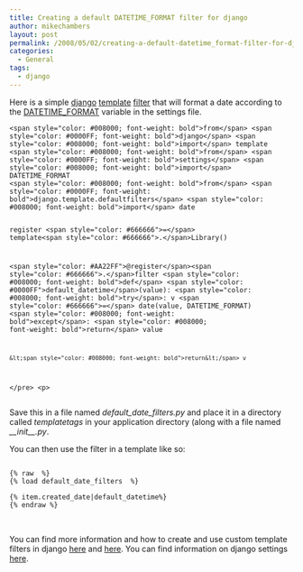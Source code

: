 ```yaml
---
title: Creating a default DATETIME_FORMAT filter for django
author: mikechambers
layout: post
permalink: /2008/05/02/creating-a-default-datetime_format-filter-for-django/
categories:
  - General
tags:
  - django
---
```



Here is a simple [django][1] [template][2] [filter][3] that will format a date according to the [DATETIME_FORMAT][4] variable in the settings file.  
<!--more-->

<div class="highlight">
  <pre><code>&lt;span style="color: #008000; font-weight: bold">from&lt;/span> &lt;span style="color: #0000FF; font-weight: bold">django&lt;/span> &lt;span style="color: #008000; font-weight: bold">import&lt;/span> template
&lt;span style="color: #008000; font-weight: bold">from&lt;/span> &lt;span style="color: #0000FF; font-weight: bold">settings&lt;/span> &lt;span style="color: #008000; font-weight: bold">import&lt;/span> DATETIME_FORMAT
&lt;span style="color: #008000; font-weight: bold">from&lt;/span> &lt;span style="color: #0000FF; font-weight: bold">django.template.defaultfilters&lt;/span> &lt;span style="color: #008000; font-weight: bold">import&lt;/span> date

register &lt;span style="color: #666666">=&lt;/span> template&lt;span style="color: #666666">.&lt;/span>Library()
	
&lt;span style="color: #AA22FF">@register&lt;/span>&lt;span style="color: #666666">.&lt;/span>filter
&lt;span style="color: #008000; font-weight: bold">def&lt;/span> &lt;span style="color: #0000FF">default_datetime&lt;/span>(value):
	&lt;span style="color: #008000; font-weight: bold">try&lt;/span>:
		v &lt;span style="color: #666666">=&lt;/span> date(value, DATETIME_FORMAT)
	&lt;span style="color: #008000; font-weight: bold">except&lt;/span>:
		&lt;span style="color: #008000; font-weight: bold">return&lt;/span> value
	
	&lt;span style="color: #008000; font-weight: bold">return&lt;/span> v
	
&lt;/pre>
&lt;p></code></div>
<p>
  Save this in a file named <em>default_date_filters.py</em> and place it in a directory called <em>templatetags</em> in your application directory (along with a file named <em>__init__.py</em>.
</p>


<p>
  You can then use the filter in a template like so:
</p>


<pre><code>
{% raw  %}
{% load default_date_filters  %}

{% item.created_date|default_datetime%}
{% endraw %}
</code></pre>


<p>
  &nbsp;
</p>


<p>
  You can find more information and how to create and use custom template filters in django <a href="http://www.biais.org/blog/index.php/2007/01/11/11-django-custom-template-filters">here</a> and <a href="http://www.djangoproject.com/documentation/templates_python/#writing-custom-template-filters">here</a>. You can find information on django settings <a href="http://www.djangoproject.com/documentation/settings/#datetime-format">here</a>.
</p>

 [1]: http://www.djangoproject.com
 [2]: http://www.djangoproject.com/documentation/templates/
 [3]: http://www.djangoproject.com/documentation/templates/#built-in-filter-reference
 [4]: http://www.djangoproject.com/documentation/settings/#datetime-format